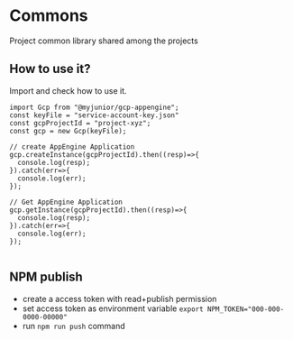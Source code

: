 # Commons

Project common library shared among the projects

## How to use it?

Import and check how to use it.


```
import Gcp from "@myjunior/gcp-appengine";
const keyFile = "service-account-key.json"
const gcpProjectId = "project-xyz";
const gcp = new Gcp(keyFile);

// create AppEngine Application
gcp.createInstance(gcpProjectId).then((resp)=>{
  console.log(resp);
}).catch(err=>{
  console.log(err);
});

// Get AppEngine Application
gcp.getInstance(gcpProjectId).then((resp)=>{
  console.log(resp);
}).catch(err=>{
  console.log(err);
});


```

## NPM publish 

* create a access token with read+publish permission
* set access token as environment variable `export NPM_TOKEN="000-000-0000-00000"`
* run `npm run push` command 

